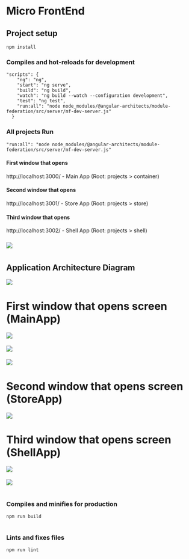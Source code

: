 # Micro FrontEnd

## Project setup
```
npm install
```

### Compiles and hot-reloads for development
```
"scripts": {
    "ng": "ng",
    "start": "ng serve",
    "build": "ng build",
    "watch": "ng build --watch --configuration development",
    "test": "ng test",
    "run:all": "node node_modules/@angular-architects/module-federation/src/server/mf-dev-server.js"
  }
```
### All projects Run
```
"run:all": "node node_modules/@angular-architects/module-federation/src/server/mf-dev-server.js"
```
#### First window that opens
http://localhost:3000/ - Main App (Root: projects > container)
#### Second window that opens
http://localhost:3001/ - Store App (Root: projects > store)
#### Third window that opens
http://localhost:3002/ - Shell App (Root: projects > shell)
###
![](documents/appsInfo.png)
#
## Application Architecture Diagram
![](documents/Application_Architecture_Diagram.jpeg)
# First window that opens screen (MainApp)
![](documents/mainApp_Screen_01.png)
####
![](documents/mainApp_Screen_02.png)
####
![](documents/mainApp_Screen_03.png)
#

# Second window that opens screen (StoreApp)
![](documents/storeApp_Screen_01.png)
#

# Third window that opens screen (ShellApp)
![](documents/shellApp_Screen_01.png)
####
![](documents/shellApp_Screen_02.png)
#


### Compiles and minifies for production
```
npm run build
```
#
### Lints and fixes files
```
npm run lint
```

